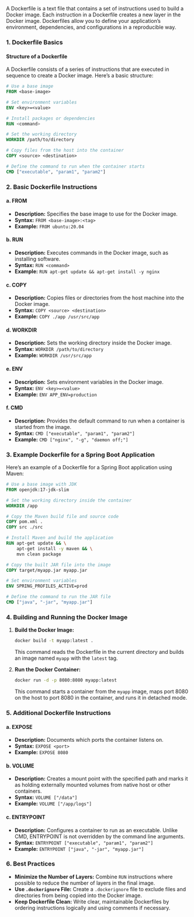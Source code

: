 A Dockerfile is a text file that contains a set of instructions used to build a Docker image. Each instruction in a Dockerfile creates a new layer in the Docker image. Dockerfiles allow you to define your application’s environment, dependencies, and configurations in a reproducible way.

### **1. Dockerfile Basics**

#### **Structure of a Dockerfile**

A Dockerfile consists of a series of instructions that are executed in sequence to create a Docker image. Here’s a basic structure:

```dockerfile
# Use a base image
FROM <base-image>

# Set environment variables
ENV <key>=<value>

# Install packages or dependencies
RUN <command>

# Set the working directory
WORKDIR /path/to/directory

# Copy files from the host into the container
COPY <source> <destination>

# Define the command to run when the container starts
CMD ["executable", "param1", "param2"]
```

### **2. Basic Dockerfile Instructions**

#### **a. FROM**

- **Description:** Specifies the base image to use for the Docker image.
- **Syntax:** `FROM <base-image>:<tag>`
- **Example:** `FROM ubuntu:20.04`

#### **b. RUN**

- **Description:** Executes commands in the Docker image, such as installing software.
- **Syntax:** `RUN <command>`
- **Example:** `RUN apt-get update && apt-get install -y nginx`

#### **c. COPY**

- **Description:** Copies files or directories from the host machine into the Docker image.
- **Syntax:** `COPY <source> <destination>`
- **Example:** `COPY ./app /usr/src/app`

#### **d. WORKDIR**

- **Description:** Sets the working directory inside the Docker image.
- **Syntax:** `WORKDIR /path/to/directory`
- **Example:** `WORKDIR /usr/src/app`

#### **e. ENV**

- **Description:** Sets environment variables in the Docker image.
- **Syntax:** `ENV <key>=<value>`
- **Example:** `ENV APP_ENV=production`

#### **f. CMD**

- **Description:** Provides the default command to run when a container is started from the image.
- **Syntax:** `CMD ["executable", "param1", "param2"]`
- **Example:** `CMD ["nginx", "-g", "daemon off;"]`

### **3. Example Dockerfile for a Spring Boot Application**

Here’s an example of a Dockerfile for a Spring Boot application using Maven:

```dockerfile
# Use a base image with JDK
FROM openjdk:17-jdk-slim

# Set the working directory inside the container
WORKDIR /app

# Copy the Maven build file and source code
COPY pom.xml .
COPY src ./src

# Install Maven and build the application
RUN apt-get update && \
    apt-get install -y maven && \
    mvn clean package

# Copy the built JAR file into the image
COPY target/myapp.jar myapp.jar

# Set environment variables
ENV SPRING_PROFILES_ACTIVE=prod

# Define the command to run the JAR file
CMD ["java", "-jar", "myapp.jar"]
```

### **4. Building and Running the Docker Image**

1. **Build the Docker Image:**

   ```bash
   docker build -t myapp:latest .
   ```

   This command reads the Dockerfile in the current directory and builds an image named `myapp` with the `latest` tag.

2. **Run the Docker Container:**

   ```bash
   docker run -d -p 8080:8080 myapp:latest
   ```

   This command starts a container from the `myapp` image, maps port 8080 on the host to port 8080 in the container, and runs it in detached mode.

### **5. Additional Dockerfile Instructions**

#### **a. EXPOSE**

- **Description:** Documents which ports the container listens on.
- **Syntax:** `EXPOSE <port>`
- **Example:** `EXPOSE 8080`

#### **b. VOLUME**

- **Description:** Creates a mount point with the specified path and marks it as holding externally mounted volumes from native host or other containers.
- **Syntax:** `VOLUME ["/data"]`
- **Example:** `VOLUME ["/app/logs"]`

#### **c. ENTRYPOINT**

- **Description:** Configures a container to run as an executable. Unlike CMD, ENTRYPOINT is not overridden by the command line arguments.
- **Syntax:** `ENTRYPOINT ["executable", "param1", "param2"]`
- **Example:** `ENTRYPOINT ["java", "-jar", "myapp.jar"]`

### **6. Best Practices**

- **Minimize the Number of Layers:** Combine `RUN` instructions where possible to reduce the number of layers in the final image.
- **Use `.dockerignore` File:** Create a `.dockerignore` file to exclude files and directories from being copied into the Docker image.
- **Keep Dockerfile Clean:** Write clear, maintainable Dockerfiles by ordering instructions logically and using comments if necessary.

